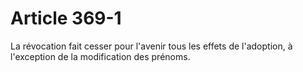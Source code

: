 # Article 369-1

La révocation fait cesser pour l'avenir tous les effets de l'adoption, à l'exception de la modification des prénoms.
